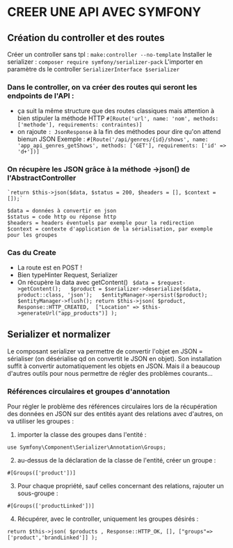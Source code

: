 # CREER UNE API AVEC SYMFONY

## Création du controller et des routes

Créer un controller sans tpl : `make:controller --no-template`
Installer le serializer : `composer require symfony/serializer-pack`
L'importer en paramètre ds le controller `SerializerInterface $serializer`

### Dans le controller, on va créer des routes qui seront les endpoints de l'API :
- ça suit la même structure que des routes classiques mais attention à bien stipuler la méthode HTTP
`#[Route('url', name: 'nom', methods: ['methode'], requirements: contraintes)]`
- on rajoute `: JsonResponse` à la fin des méthodes pour dire qu'on attend bienun JSON
Exemple :
`#[Route('/api/genres/{id}/shows', name: 'app_api_genres_getShows', methods: ['GET'], requirements: ['id' => 'd+'])]`

### On récupère les JSON grâce à la méthode ->json() de l'AbstractController
    `return $this->json($data, $status = 200, $headers = [], $context = []);`

    $data = données à convertir en json
    $status = code http ou réponse http
    $headers = headers éventuels par exemple pour la redirection
    $context = contexte d'application de la sérialisation, par exemple pour les groupes 

### Cas du Create
- La route est en POST !
- Bien typeHinter Request, Serializer
- On récupère la data avec getContent()
        ``` 
        $data = $request->getContent();  
        $product = $serializer->deserialize($data, product::class, 'json');  
        $entityManager->persist($product);  
        $entityManager->flush();
        return $this->json(
            $product, 
            Response::HTTP_CREATED, 
            ["Location" => $this->generateUrl("app_products")]
            ); ```

## Serializer et normalizer

Le composant serializer va permettre de convertir l'objet en JSON = sérialiser (on désérialise qd on convertit le JSON en objet).
Son installation suffit à convertir automatiquement les objets en JSON.
Mais il a beaucoup d'autres outils pour nous permettre de régler des problèmes courants...

### Références circulaires et groupes d'annotation
Pour régler le problème des références circulaires lors de la récupération des données en JSON sur des entités ayant des relations avec d'autres, on va utiliser les groupes :

1. importer la classe des groupes dans l'entité :

`use Symfony\Component\Serializer\Annotation\Groups;`

2. au-dessus de la déclaration de la classe de l'entité, créer un groupe :

`#[Groups(['product'])]`

3. Pour chaque propriété, sauf celles concernant des relations, rajouter un sous-groupe :

`#[Groups(['productLinked'])]`

4. Récupérer, avec le controller, uniquement les groupes désirés : 

`return $this->json(
            $products ,
            Response::HTTP_OK,
            [],
            ["groups"=>['product','brandLinked']]
        );`










